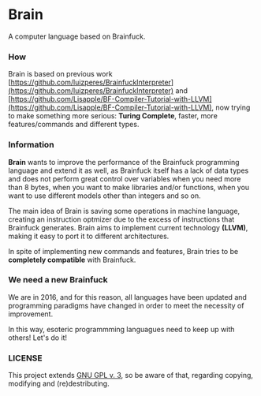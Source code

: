 # Brain
A computer language based on Brainfuck.

### How
Brain is based on previous work [https://github.com/luizperes/BrainfuckInterpreter](https://github.com/luizperes/BrainfuckInterpreter) and [https://github.com/Lisapple/BF-Compiler-Tutorial-with-LLVM](https://github.com/Lisapple/BF-Compiler-Tutorial-with-LLVM), now trying to make something more serious: __Turing Complete__, faster, more features/commands and different types. 

### Information
__Brain__ wants to improve the performance of the Brainfuck programming language and extend it as well, as Brainfuck itself has a lack of data types and does not perform great control over variables when you need more than 8 bytes, when you want to make libraries and/or functions, when you want to use different models other than integers and so on.

The main idea of Brain is saving some operations in machine language, creating an instruction optmizer due to the excess of instructions that Brainfuck generates. Brain aims to implement current technology __(LLVM)__, making it easy to port it to different architectures.

In spite of implementing new commands and features, Brain tries to be **completely compatible** with Brainfuck.

### We need a new Brainfuck

We are in 2016, and for this reason, all languages have been updated and programming paradigms have changed in order to meet the necessity of improvement.

In this way, esoteric programmming languagues need to keep up with others! Let's do it!

### LICENSE
This project extends [GNU GPL v. 3](http://www.gnu.org/licenses/gpl-3.0.en.html), so be aware of that, regarding copying, modifying and (re)destributing.

